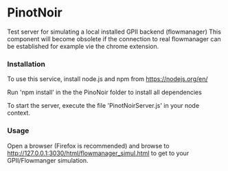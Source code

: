 # PinotNoir

Test server for simulating a local installed GPII backend (flowmanager)
This component will become obsolete if the connection to real flowmanager can be established 
for example vie the chrome extension. 

### Installation
 
To use this service, install node.js and npm from https://nodejs.org/en/

Run 'npm install' in the the PinoNoir folder to install all dependencies

To start the server, execute the file 'PinotNoirServer.js' in your node context.

### Usage
Open a browser (Firefox is recommended) and browse to http://127.0.0.1:3030/html/flowmanager_simul.html
to get to your GPII/Flowmanger simulation. 

